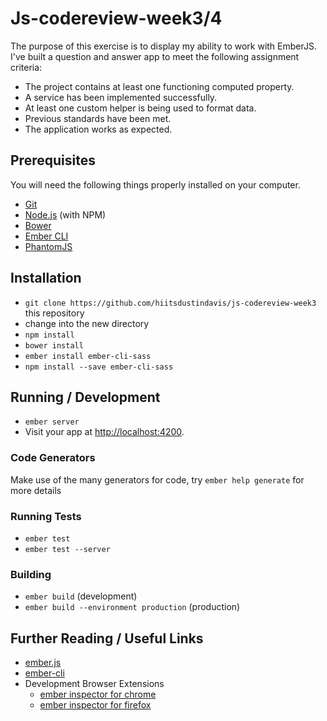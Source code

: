 # Js-codereview-week3/4

The purpose of this exercise is to display my ability to work with EmberJS. I've built a question and answer app to meet the following assignment criteria:
* The project contains at least one functioning computed property.
* A service has been implemented successfully.
* At least one custom helper is being used to format data.
* Previous standards have been met.
* The application works as expected.

## Prerequisites

You will need the following things properly installed on your computer.

* [Git](http://git-scm.com/)
* [Node.js](http://nodejs.org/) (with NPM)
* [Bower](http://bower.io/)
* [Ember CLI](http://ember-cli.com/)
* [PhantomJS](http://phantomjs.org/)

## Installation

* `git clone https://github.com/hiitsdustindavis/js-codereview-week3` this repository
* change into the new directory
* `npm install`
* `bower install`
* `ember install ember-cli-sass`
* `npm install --save ember-cli-sass`

## Running / Development

* `ember server`
* Visit your app at [http://localhost:4200](http://localhost:4200).

### Code Generators

Make use of the many generators for code, try `ember help generate` for more details

### Running Tests

* `ember test`
* `ember test --server`

### Building

* `ember build` (development)
* `ember build --environment production` (production)

## Further Reading / Useful Links

* [ember.js](http://emberjs.com/)
* [ember-cli](http://ember-cli.com/)
* Development Browser Extensions
  * [ember inspector for chrome](https://chrome.google.com/webstore/detail/ember-inspector/bmdblncegkenkacieihfhpjfppoconhi)
  * [ember inspector for firefox](https://addons.mozilla.org/en-US/firefox/addon/ember-inspector/)
